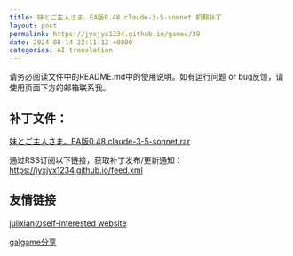 ```yaml
---
title: 妹とご主人さま。EA版0.48 claude-3-5-sonnet 机翻补丁
layout: post
permalink: https://jyxjyx1234.github.io/games/39
date: 2024-08-14 22:11:12 +0800
categories: AI translation
---
```



请务必阅读文件中的README.md中的使用说明。如有运行问题 or bug反馈，请使用页面下方的邮箱联系我。

## 补丁文件：

[妹とご主人さま。EA版0.48 claude-3-5-sonnet.rar](../resources/%E5%A6%B9%E3%81%A8%E3%81%94%E4%B8%BB%E4%BA%BA%E3%81%95%E3%81%BE%E3%80%82EA%E7%89%880.48%20claude-3-5-sonnet.rar)

 

通过RSS订阅以下链接，获取补丁发布/更新通知：https://jyxjyx1234.github.io/feed.xml

## 友情链接

[julixianのself-interested website](https://julixian-siw.worldsystem.top/) 

[galgame分享](https://t.me/galgpt)